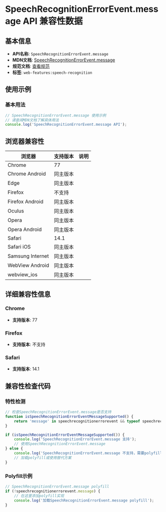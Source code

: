 # SpeechRecognitionErrorEvent.message API 兼容性数据

## 基本信息

- **API名称**: `SpeechRecognitionErrorEvent.message`
- **MDN文档**: [SpeechRecognitionErrorEvent.message](https://developer.mozilla.org/docs/Web/API/SpeechRecognitionErrorEvent/message)
- **规范文档**: [查看规范](https://webaudio.github.io/web-speech-api/#dom-speechrecognitionerrorevent-message)
- **标签**: `web-features:speech-recognition`

## 使用示例

### 基本用法

```javascript
// SpeechRecognitionErrorEvent.message 使用示例
// 请查阅MDN文档了解具体用法
console.log('SpeechRecognitionErrorEvent.message API');
```

## 浏览器兼容性

| 浏览器 | 支持版本 | 说明 |
|--------|----------|------|
| Chrome | 77 |  |
| Chrome Android | 同主版本 |  |
| Edge | 同主版本 |  |
| Firefox | 不支持 |  |
| Firefox Android | 同主版本 |  |
| Oculus | 同主版本 |  |
| Opera | 同主版本 |  |
| Opera Android | 同主版本 |  |
| Safari | 14.1 |  |
| Safari iOS | 同主版本 |  |
| Samsung Internet | 同主版本 |  |
| WebView Android | 同主版本 |  |
| webview_ios | 同主版本 |  |

## 详细兼容性信息

### Chrome

- **支持版本**: 77

### Firefox

- **支持版本**: 不支持

### Safari

- **支持版本**: 14.1

## 兼容性检查代码

### 特性检测

```javascript
// 检查SpeechRecognitionErrorEvent.message是否支持
function isSpeechRecognitionErrorEventMessageSupported() {
    return 'message' in speechrecognitionerrorevent && typeof speechrecognitionerrorevent.message === 'function';
}

if (isSpeechRecognitionErrorEventMessageSupported()) {
    console.log('SpeechRecognitionErrorEvent.message 支持');
    // 使用SpeechRecognitionErrorEvent.message
} else {
    console.log('SpeechRecognitionErrorEvent.message 不支持，需要polyfill');
    // 加载polyfill或使用替代方案
}
```

### Polyfill示例

```javascript
// SpeechRecognitionErrorEvent.message polyfill
if (!speechrecognitionerrorevent.message) {
    // 在这里添加polyfill实现
    console.log('加载SpeechRecognitionErrorEvent.message polyfill');
}
```


